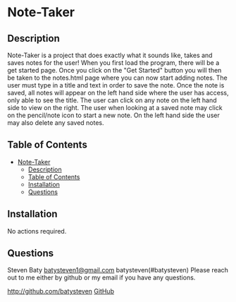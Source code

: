 
# Note-Taker

## Description
Note-Taker is a project that does exactly what it sounds like, takes and saves notes for the user! When you first load the program, there will be a get started page. Once you click on the "Get Started" button you will then be taken to the notes.html page where you can now start adding notes. The user must type in a title and text in order to save the note. Once the note is saved, all notes will appear on the left hand side where the user has access, only able to see the title. The user can click on any note on the left hand side to view on the right. The user when looking at a saved note may click on the pencil/note icon to start a new note. On the left hand side the user may also delete any saved notes. 

## Table of Contents
- [Note-Taker](#note-taker)
  - [Description](#description)
  - [Table of Contents](#table-of-contents)
  - [Installation](#installation)
  - [Questions](#questions)

## Installation
No actions required.

## Questions
Steven Baty
batysteven1@gmail.com
batysteven(#batysteven)
Please reach out to me either by github or my email if you have any questions.

http://github.com/batysteven
[GitHub](http://github.com/batysteven)
